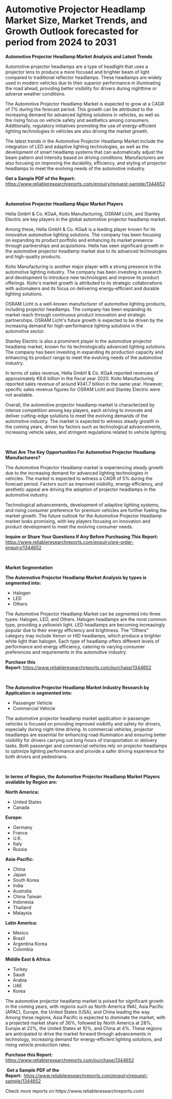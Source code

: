 <p><h1>Automotive Projector Headlamp Market Size, Market Trends, and Growth Outlook forecasted for period from 2024 to 2031</h1></p><p><strong>Automotive Projector Headlamp Market Analysis and Latest Trends</strong></p>
<p><p>Automotive projector headlamps are a type of headlight that uses a projector lens to produce a more focused and brighter beam of light compared to traditional reflector headlamps. These headlamps are widely used in modern vehicles due to their superior performance in illuminating the road ahead, providing better visibility for drivers during nighttime or adverse weather conditions.</p><p>The Automotive Projector Headlamp Market is expected to grow at a CAGR of 7% during the forecast period. This growth can be attributed to the increasing demand for advanced lighting solutions in vehicles, as well as the rising focus on vehicle safety and aesthetics among consumers. Additionally, regulatory initiatives promoting the use of energy-efficient lighting technologies in vehicles are also driving the market growth.</p><p>The latest trends in the Automotive Projector Headlamp Market include the integration of LED and adaptive lighting technologies, as well as the development of smart headlamp systems that can automatically adjust the beam pattern and intensity based on driving conditions. Manufacturers are also focusing on improving the durability, efficiency, and styling of projector headlamps to meet the evolving needs of the automotive industry.</p></p>
<p><strong>Get a Sample PDF of the Report:&nbsp;</strong> <a href="https://www.reliableresearchreports.com/enquiry/request-sample/1344652">https://www.reliableresearchreports.com/enquiry/request-sample/1344652</a></p>
<p>&nbsp;</p>
<p><strong>Automotive Projector Headlamp Major Market Players</strong></p>
<p><p>Hella GmbH & Co. KGaA, Koito Manufacturing, OSRAM Licht, and Stanley Electric are key players in the global automotive projector headlamp market.</p><p>Among these, Hella GmbH & Co. KGaA is a leading player known for its innovative automotive lighting solutions. The company has been focusing on expanding its product portfolio and enhancing its market presence through partnerships and acquisitions. Hella has seen significant growth in the automotive projector headlamp market due to its advanced technologies and high-quality products.</p><p>Koito Manufacturing is another major player with a strong presence in the automotive lighting industry. The company has been investing in research and development to introduce new technologies and improve its product offerings. Koito's market growth is attributed to its strategic collaborations with automakers and its focus on delivering energy-efficient and durable lighting solutions.</p><p>OSRAM Licht is a well-known manufacturer of automotive lighting products, including projector headlamps. The company has been expanding its market reach through continuous product innovation and strategic partnerships. OSRAM Licht's future growth is expected to be driven by the increasing demand for high-performance lighting solutions in the automotive sector.</p><p>Stanley Electric is also a prominent player in the automotive projector headlamp market, known for its technologically advanced lighting solutions. The company has been investing in expanding its production capacity and enhancing its product range to meet the evolving needs of the automotive industry.</p><p>In terms of sales revenue, Hella GmbH & Co. KGaA reported revenues of approximately €6.6 billion in the fiscal year 2020. Koito Manufacturing reported sales revenue of around ¥341.7 billion in the same year. However, specific sales revenue figures for OSRAM Licht and Stanley Electric were not available.</p><p>Overall, the automotive projector headlamp market is characterized by intense competition among key players, each striving to innovate and deliver cutting-edge solutions to meet the evolving demands of the automotive industry. The market is expected to witness steady growth in the coming years, driven by factors such as technological advancements, increasing vehicle sales, and stringent regulations related to vehicle lighting.</p></p>
<p>&nbsp;</p>
<p><strong>What Are The Key Opportunities For Automotive Projector Headlamp Manufacturers?</strong></p>
<p><p>The Automotive Projector Headlamp market is experiencing steady growth due to the increasing demand for advanced lighting technologies in vehicles. The market is expected to witness a CAGR of 5% during the forecast period. Factors such as improved visibility, energy efficiency, and aesthetic appeal are driving the adoption of projector headlamps in the automotive industry. </p><p>Technological advancements, development of adaptive lighting systems, and rising consumer preference for premium vehicles are further fueling the market growth. The future outlook for the Automotive Projector Headlamp market looks promising, with key players focusing on innovation and product development to meet the evolving consumer needs.</p></p>
<p><strong>Inquire or Share Your Questions If Any Before Purchasing This Report:</strong> <a href="https://www.reliableresearchreports.com/enquiry/pre-order-enquiry/1344652">https://www.reliableresearchreports.com/enquiry/pre-order-enquiry/1344652</a></p>
<p>&nbsp;</p>
<p><strong>Market Segmentation</strong></p>
<p><strong>The Automotive Projector Headlamp Market Analysis by types is segmented into:</strong></p>
<p><ul><li>Halogen</li><li>LED</li><li>Others</li></ul></p>
<p><p>The Automotive Projector Headlamp Market can be segmented into three types: Halogen, LED, and Others. Halogen headlamps are the most common type, providing a yellowish light. LED headlamps are becoming increasingly popular due to their energy efficiency and brightness. The "Others" category may include Xenon or HID headlamps, which produce a brighter white light than halogen. Each type of headlamp offers different levels of performance and energy efficiency, catering to varying consumer preferences and requirements in the automotive industry.</p></p>
<p><strong>Purchase this Report:&nbsp;</strong><a href="https://www.reliableresearchreports.com/purchase/1344652">https://www.reliableresearchreports.com/purchase/1344652</a></p>
<p>&nbsp;</p>
<p><strong>The Automotive Projector Headlamp Market Industry Research by Application is segmented into:</strong></p>
<p><ul><li>Passenger Vehicle</li><li>Commercial Vehicle</li></ul></p>
<p><p>The automotive projector headlamp market application in passenger vehicles is focused on providing improved visibility and safety for drivers, especially during night-time driving. In commercial vehicles, projector headlamps are essential for enhancing road illumination and ensuring better visibility for drivers carrying out long hours of transportation or delivery tasks. Both passenger and commercial vehicles rely on projector headlamps to optimize lighting performance and provide a safer driving experience for both drivers and pedestrians.</p></p>
<p>&nbsp;</p>
<p><strong>In terms of Region, the Automotive Projector Headlamp Market Players available by Region are:</strong></p>
<p>
    <p> <strong> North America: </strong>
        <ul>
            <li>United States</li>
            <li>Canada</li>
        </ul>
        </p> 
    <p> <strong> Europe: </strong>
        <ul>
            <li>Germany</li>
            <li>France</li>
            <li>U.K.</li>
            <li>Italy</li>
            <li>Russia</li>
        </ul>
        </p> 
    <p> <strong> Asia-Pacific: </strong>
        <ul>
            <li>China</li>
            <li>Japan</li>
            <li>South Korea</li>
            <li>India</li>
            <li>Australia</li>
            <li>China Taiwan</li>
            <li>Indonesia</li>
            <li>Thailand</li>
            <li>Malaysia</li>
        </ul>
        </p> 
    <p> <strong> Latin America: </strong>
        <ul>
            <li>Mexico</li>
            <li>Brazil</li>
            <li>Argentina Korea</li>
            <li>Colombia</li>
        </ul>
        </p> 
    <p> <strong> Middle East & Africa: </strong>
        <ul>
            <li>Turkey</li>
            <li>Saudi</li>
            <li>Arabia</li>
            <li>UAE</li>
            <li>Korea</li>
        </ul>
    </p>
    </p>
<p><p>The automotive projector headlamp market is poised for significant growth in the coming years, with regions such as North America (NA), Asia Pacific (APAC), Europe, the United States (USA), and China leading the way. Among these regions, Asia Pacific is expected to dominate the market, with a projected market share of 36%, followed by North America at 28%, Europe at 22%, the United States at 10%, and China at 4%. These regions are anticipated to drive the market forward through advancements in technology, increasing demand for energy-efficient lighting solutions, and rising vehicle production rates.</p></p>
<p><strong>Purchase this Report: </strong><a href="https://www.reliableresearchreports.com/purchase/1344652">https://www.reliableresearchreports.com/purchase/1344652</a></p>
<p>&nbsp;<strong>Get a Sample PDF of the Report:&nbsp;&nbsp;</strong><a href="https://www.reliableresearchreports.com/enquiry/request-sample/1344652">https://www.reliableresearchreports.com/enquiry/request-sample/1344652</a></p>
<p><strong></strong></p>
<p>Check more reports on https://www.reliableresearchreports.com/</p>